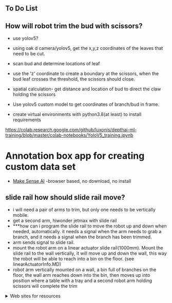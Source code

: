 ## To Do List

## How will robot trim the bud with scissors?
- use yolov5?
- using oak d camera/yolov5, get the x,y,z coordinates of the leaves that need to be cut.
- scan bud and determine locations of leaf
- use the 'z' coordinate to create a boundary at the scissors, when the bud leaf crosses the threshold, the scissors should close.
- spatial calculation- get distance and location of bud to direct the claw holding the scissors
  



- Use yolov5 custom model to get coordinates of branch/bud in frame.

- create virtual environments with python3.8(at least) to install requirements 
  

https://colab.research.google.com/github/luxonis/depthai-ml-training/blob/master/colab-notebooks/YoloV5_training.ipynb

# Annotation box app for creating custom data set
- [Make Sense AI](https://www.makesense.ai/)    -browser based, no download, no install



## slide rail how should slide rail move?
- i will need a pair of arms to trim, but only one needs to be vertically mobile.
- get a second arm, hiwonder jetmax with slide rail 
- ***how can i program the slide rail to move the robot up and down when needed, automatically. it needs a signal when the arm needs to grab a branch, and it needs a signal when the branch has been trimmed. 
- arm sends signal to slide rail. 
- mount the robot arm on a linear actuator slide rail(1000mm). Mount the slide rail to the wall vertically, it will move up and down the wall, this way the robot will be able to reach into a bin on the floor. (see linearActuatorInfo.MD)
- robot arm vertically mounted on a wall, a bin full of branches on the floor, the wall arm reaches down into the bin, then moves up into position where a table with a tray and a second robot arm holding scissors will complete the trim



<details>

<summary>Web sites for resources</summary>

- ### Camera sites
 - Camera code - https://github.com/luxonis/depthai
 - https://shop.luxonis.com/  for cameras
  
- ### 3d print sites
 - www.xometry.com

</details>
